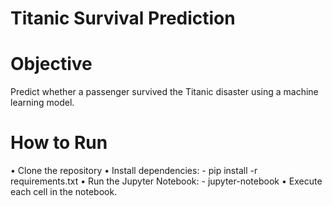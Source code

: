 # Titanic Survival Prediction 

# Objective
Predict whether a passenger survived the Titanic disaster using a machine learning model.

# How to Run
•	Clone the repository
•	Install dependencies:
	- pip install -r requirements.txt
•	Run the Jupyter Notebook:
	- jupyter-notebook
•	Execute each cell in the notebook.
